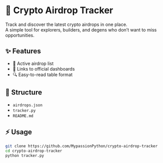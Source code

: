 # 🚀 Crypto Airdrop Tracker

Track and discover the latest crypto airdrops in one place.  
A simple tool for explorers, builders, and degens who don’t want to miss opportunities.

## ✨ Features
- 📅 Active airdrop list
- 🔗 Links to official dashboards
- 🔍 Easy-to-read table format

## 📂 Structure
- `airdrops.json`
- `tracker.py`
- `README.md` 

## ⚡ Usage
```bash
git clone https://github.com/MypassionPython/crypto-airdrop-tracker
cd crypto-airdrop-tracker
python tracker.py


